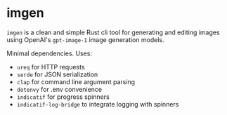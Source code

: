 # imgen

`imgen` is a clean and simple Rust cli tool for generating and editing images
using OpenAI's `gpt-image-1` image generation models.

Minimal dependencies. Uses:
* `ureq` for HTTP requests
* `serde` for JSON serialization
* `clap` for command line argument parsing
* `dotenvy` for .env convenience
* `indicatif` for progress spinners
* `indicatif-log-bridge` to integrate logging with spinners
